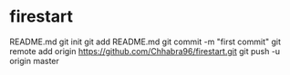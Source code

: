 # firestart
README.md
git init
git add README.md
git commit -m "first commit"
git remote add origin https://github.com/Chhabra96/firestart.git
git push -u origin master
